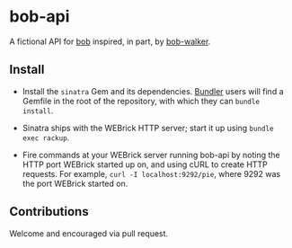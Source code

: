 bob-api
=======

A fictional API for [bob](https://twitter.com/rjw1) inspired, in part, by [bob-walker](https://github.com/dcarley/bob-walker).

## Install

- Install the `sinatra` Gem and its dependencies.  [Bundler](https://bundler.io) users will find a Gemfile in the root of the repository, with which they can `bundle install`.

- Sinatra ships with the WEBrick HTTP server; start it up using `bundle exec rackup`.

- Fire commands at your WEBrick server running bob-api by noting the HTTP port WEBrick started up on, and using cURL to create HTTP requests. For example, `curl -I localhost:9292/pie`, where 9292 was the port WEBrick started on.

## Contributions

Welcome and encouraged via pull request.
